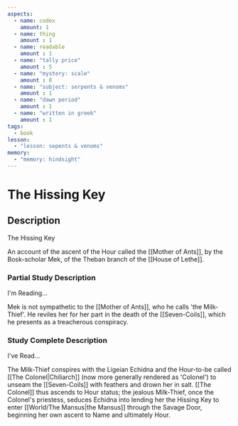 ```yaml
---
aspects: 
  - name: codex
    amount: 1
  - name: thing
    amount : 1
  - name: readable
    amount : 1
  - name: "tally price"
    amount : 5
  - name: "mystery: scale"
    amount : 8
  - name: "subject: serpents & venoms"
    amount : 1
  - name: "dawn period"
    amount : 1
  - name: "written in greek"
    amount : 1
tags:
  - book
lesson:
  - "lesson: sepents & venoms"
memory:
  - "memory: hindsight"
---
```


# The Hissing Key

## Description
The Hissing Key

An account of the ascent of the Hour called the [[Mother of Ants]], by the Bosk-scholar Mek, of the Theban branch of the [[House of Lethe]].
### Partial Study Description
I'm Reading...

Mek is not sympathetic to the [[Mother of Ants]], who he calls 'the Milk-Thief'. He reviles her for her part in the death of the [[Seven-Coils]], which he presents as a treacherous conspiracy.
### Study Complete Description
I've Read...

The Milk-Thief conspires with the Ligeian Echidna and the Hour-to-be called [[The Colonel|Chiliarch]] (now more generally rendered as 'Colonel') to unseam the [[Seven-Coils]] with feathers and drown her in salt. [[The Colonel]] thus ascends to Hour status; the jealous Milk-Thief, once the Colonel's priestess, seduces Echidna into lending her the Hissing Key to enter [[World/The Mansus|the Mansus]] through the Savage Door, beginning her own ascent to Name and ultimately Hour.